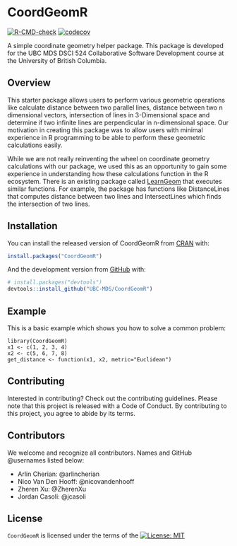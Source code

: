 
<!-- README.md is generated from README.Rmd. Please edit that file -->

# CoordGeomR

<!-- badges: start -->

[![R-CMD-check](https://github.com/UBC-MDS/CoordGeomR/workflows/R-CMD-check/badge.svg)](https://github.com/UBC-MDS/CoordGeomR/actions)
[![codecov](https://codecov.io/gh/UBC-MDS/CoordGeomR/branch/main/graph/badge.svg?token=kVjSWrGYrW)](https://codecov.io/gh/UBC-MDS/CoordGeomR)
<!-- badges: end -->

A simple coordinate geometry helper package. This package is developed
for the UBC MDS DSCI 524 Collaborative Software Development course at
the University of British Columbia.

## Overview

This starter package allows users to perform various geometric
operations like calculate distance between two parallel lines, distance
between two n dimensional vectors, intersection of lines in
3-Dimensional space and determine if two infinite lines are
perpendicular in n-dimensional space. Our motivation in creating this
package was to allow users with minimal experience in R programming to
be able to perform these geometric calculations easily.

While we are not really reinventing the wheel on coordinate geometry
calculations with our package, we used this as an opportunity to gain
some experience in understanding how these calculations function in the
R ecosystem. There is an existing package called
[LearnGeom](https://cran.r-project.org/web/packages/LearnGeom/LearnGeom.pdf)
that executes similar functions. For example, the package has functions
like DistanceLines that computes distance between two lines and
IntersectLines which finds the intersection of two lines.

## Installation

You can install the released version of CoordGeomR from
[CRAN](https://CRAN.R-project.org) with:

``` r
install.packages("CoordGeomR")
```

And the development version from [GitHub](https://github.com/) with:

``` r
# install.packages("devtools")
devtools::install_github("UBC-MDS/CoordGeomR")
```

## Example

This is a basic example which shows you how to solve a common problem:

    library(CoordGeomR)
    x1 <- c(1, 2, 3, 4)
    x2 <- c(5, 6, 7, 8)
    get_distance <- function(x1, x2, metric="Euclidean")

## Contributing

Interested in contributing? Check out the contributing guidelines.
Please note that this project is released with a Code of Conduct. By
contributing to this project, you agree to abide by its terms.

## Contributors

We welcome and recognize all contributors. Names and GitHub @usernames
listed below:

-   Arlin Cherian: @arlincherian
-   Nico Van Den Hooff: @nicovandenhooff
-   Zheren Xu: @ZherenXu
-   Jordan Casoli: @jcasoli

## License

`CoordGeomR` is licensed under the terms of the [![License:
MIT](https://img.shields.io/badge/License-MIT-yellow.svg)](https://opensource.org/licenses/MIT)
